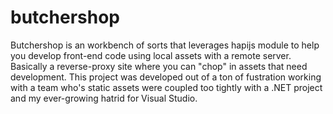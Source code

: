 butchershop
===========

Butchershop is an workbench of sorts that leverages hapijs module to help you develop front-end code 
using local assets with a remote server.  Basically a reverse-proxy site where you can "chop" in 
assets that need development.  This project was developed out of a ton of fustration working with a 
team who's static assets were coupled too tightly with a .NET project and my ever-growing hatrid for 
Visual Studio.